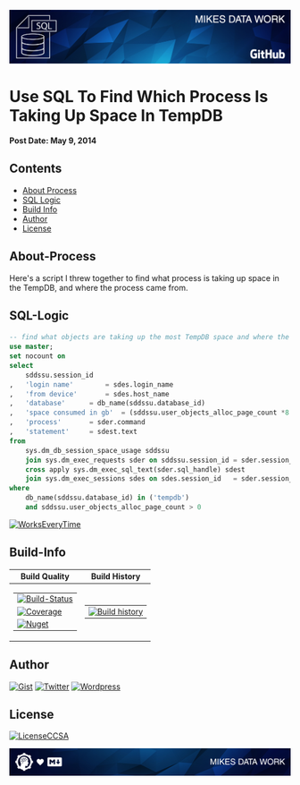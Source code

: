 ![MIKES DATA WORK GIT REPO](https://raw.githubusercontent.com/mikesdatawork/images/master/git_mikes_data_work_banner_01.png "Mikes Data Work")        

# Use SQL To Find Which Process Is Taking Up Space In TempDB
**Post Date: May 9, 2014**        



## Contents    
- [About Process](##About-Process)  
- [SQL Logic](#SQL-Logic)  
- [Build Info](#Build-Info)  
- [Author](#Author)  
- [License](#License)       

## About-Process

<p>Here's a script I threw together to find what process is taking up space in the TempDB, and where the process came from.</p>      


## SQL-Logic
```SQL
-- find what objects are taking up the most TempDB space and where the process is coming from.
use master;
set nocount on
select
    sddssu.session_id
,   'login name'        = sdes.login_name
,   'from device'       = sdes.host_name
,   'database'      = db_name(sddssu.database_id)
,   'space consumed in gb'  = (sddssu.user_objects_alloc_page_count *8 / 1024 / 2014)
,   'process'       = sder.command
,   'statement'     = sdest.text
from   
    sys.dm_db_session_space_usage sddssu 
    join sys.dm_exec_requests sder on sddssu.session_id = sder.session_id
    cross apply sys.dm_exec_sql_text(sder.sql_handle) sdest
    join sys.dm_exec_sessions sdes on sdes.session_id   = sder.session_id
where  
    db_name(sddssu.database_id) in ('tempdb')
    and sddssu.user_objects_alloc_page_count > 0
```


[![WorksEveryTime](https://forthebadge.com/images/badges/60-percent-of-the-time-works-every-time.svg)](https://shitday.de/)

## Build-Info

| Build Quality | Build History |
|--|--|
|<table><tr><td>[![Build-Status](https://ci.appveyor.com/api/projects/status/pjxh5g91jpbh7t84?svg?style=flat-square)](#)</td></tr><tr><td>[![Coverage](https://coveralls.io/repos/github/tygerbytes/ResourceFitness/badge.svg?style=flat-square)](#)</td></tr><tr><td>[![Nuget](https://img.shields.io/nuget/v/TW.Resfit.Core.svg?style=flat-square)](#)</td></tr></table>|<table><tr><td>[![Build history](https://buildstats.info/appveyor/chart/tygerbytes/resourcefitness)](#)</td></tr></table>|

## Author

[![Gist](https://img.shields.io/badge/Gist-MikesDataWork-<COLOR>.svg)](https://gist.github.com/mikesdatawork)
[![Twitter](https://img.shields.io/badge/Twitter-MikesDataWork-<COLOR>.svg)](https://twitter.com/mikesdatawork)
[![Wordpress](https://img.shields.io/badge/Wordpress-MikesDataWork-<COLOR>.svg)](https://mikesdatawork.wordpress.com/)

      
## License
[![LicenseCCSA](https://img.shields.io/badge/License-CreativeCommonsSA-<COLOR>.svg)](https://creativecommons.org/share-your-work/licensing-types-examples/)

![Mikes Data Work](https://raw.githubusercontent.com/mikesdatawork/images/master/git_mikes_data_work_banner_02.png "Mikes Data Work")

